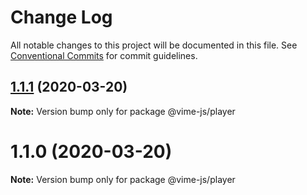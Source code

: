 # Change Log

All notable changes to this project will be documented in this file.
See [Conventional Commits](https://conventionalcommits.org) for commit guidelines.

## [1.1.1](https://github.com/vime-js/vime/tree/master/packages/vime-player/compare/v1.1.0...v1.1.1) (2020-03-20)

**Note:** Version bump only for package @vime-js/player





# 1.1.0 (2020-03-20)

**Note:** Version bump only for package @vime-js/player
